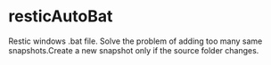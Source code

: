 # resticAutoBat
Restic windows .bat file. Solve the problem of adding too many same snapshots.Create a new snapshot only if the source folder changes.
